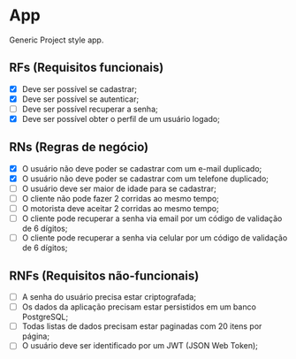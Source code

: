 # App

Generic Project style app.

## RFs (Requisitos funcionais)

- [x] Deve ser possível se cadastrar;
- [x] Deve ser possível se autenticar;
- [ ] Deve ser possível recuperar a senha;
- [x] Deve ser possível obter o perfil de um usuário logado;

## RNs (Regras de negócio)

- [x] O usuário não deve poder se cadastrar com um e-mail duplicado;
- [x] O usuário não deve poder se cadastrar com um telefone duplicado;
- [ ] O usuário deve ser maior de idade para se cadastrar;
- [ ] O cliente não pode fazer 2 corridas ao mesmo tempo;
- [ ] O motorista deve aceitar 2 corridas ao mesmo tempo;
- [ ] O cliente pode recuperar a senha via email por um código de validação de 6 dígitos;
- [ ] O cliente pode recuperar a senha via celular por um código de validação de 6 dígitos;

## RNFs (Requisitos não-funcionais)

- [ ] A senha do usuário precisa estar criptografada;
- [ ] Os dados da aplicação precisam estar persistidos em um banco PostgreSQL;
- [ ] Todas listas de dados precisam estar paginadas com 20 itens por página;
- [ ] O usuário deve ser identificado por um JWT (JSON Web Token);

